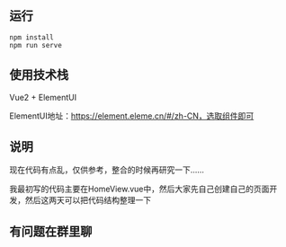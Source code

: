 ## 运行

```
npm install
npm run serve
```

##  使用技术栈

Vue2 + ElementUI

ElementUI地址：https://element.eleme.cn/#/zh-CN，选取组件即可

## 说明

现在代码有点乱，仅供参考，整合的时候再研究一下……

我最初写的代码主要在HomeView.vue中，然后大家先自己创建自己的页面开发，然后这两天可以把代码结构整理一下

## 有问题在群里聊

